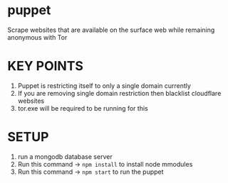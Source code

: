# puppet
Scrape websites that are available on the surface web while remaining anonymous with Tor

# KEY POINTS
1. Puppet is restricting itself to only a single domain currently
2. If you are removing single domain restriction then blacklist cloudflare websites
3. tor.exe will be required to be running for this

# SETUP

1. run a mongodb database server
2. Run this command -> `npm install` to install node mmodules
3. Run this command -> `npm start` to run the puppet
